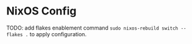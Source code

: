 # NixOS Config
TODO: add flakes enablement command
`sudo nixos-rebuild switch --flakes .` to apply configuration.
